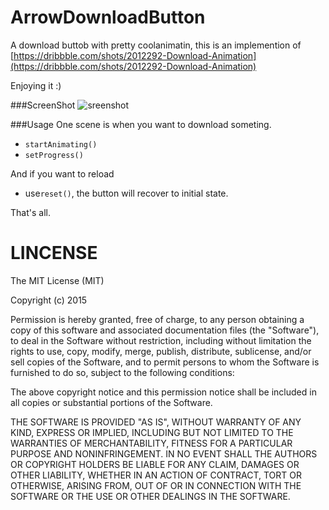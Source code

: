 # ArrowDownloadButton
A download buttob with pretty coolanimatin, this is an implemention of [https://dribbble.com/shots/2012292-Download-Animation](https://dribbble.com/shots/2012292-Download-Animation)

Enjoying it :)

###ScreenShot
![sreenshot](https://github.com/fenjuly/ArrowDownloadButton/blob/master/screenshots/arrowdownloadbutton.gif)

###Usage
One scene is when you want to download someting.
* `startAnimating()`
* `setProgress()`

And if you want to reload
* use`reset()`, the button will recover to initial state.

That's all.

LINCENSE
===

  The MIT License (MIT)
  
  Copyright (c) 2015 
  
  Permission is hereby granted, free of charge, to any person obtaining a copy
  of this software and associated documentation files (the "Software"), to deal
  in the Software without restriction, including without limitation the rights
  to use, copy, modify, merge, publish, distribute, sublicense, and/or sell
  copies of the Software, and to permit persons to whom the Software is
  furnished to do so, subject to the following conditions:
  
  The above copyright notice and this permission notice shall be included in all
  copies or substantial portions of the Software.
  
  THE SOFTWARE IS PROVIDED "AS IS", WITHOUT WARRANTY OF ANY KIND, EXPRESS OR
  IMPLIED, INCLUDING BUT NOT LIMITED TO THE WARRANTIES OF MERCHANTABILITY,
  FITNESS FOR A PARTICULAR PURPOSE AND NONINFRINGEMENT. IN NO EVENT SHALL THE
  AUTHORS OR COPYRIGHT HOLDERS BE LIABLE FOR ANY CLAIM, DAMAGES OR OTHER
  LIABILITY, WHETHER IN AN ACTION OF CONTRACT, TORT OR OTHERWISE, ARISING FROM,
  OUT OF OR IN CONNECTION WITH THE SOFTWARE OR THE USE OR OTHER DEALINGS IN THE
  SOFTWARE.


